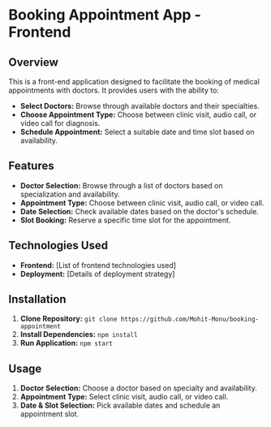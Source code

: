 # Booking Appointment App - Frontend

## Overview

This is a front-end application designed to facilitate the booking of medical appointments with doctors. It provides users with the ability to:

- **Select Doctors:** Browse through available doctors and their specialties.
- **Choose Appointment Type:** Choose between clinic visit, audio call, or video call for diagnosis.
- **Schedule Appointment:** Select a suitable date and time slot based on availability.

## Features

- **Doctor Selection:** Browse through a list of doctors based on specialization and availability.
- **Appointment Type:** Choose between clinic visit, audio call, or video call.
- **Date Selection:** Check available dates based on the doctor's schedule.
- **Slot Booking:** Reserve a specific time slot for the appointment.

## Technologies Used

- **Frontend:** [List of frontend technologies used]
- **Deployment:** [Details of deployment strategy]

## Installation

1. **Clone Repository:** `git clone https://github.com/Mohit-Monu/booking-appointment`
2. **Install Dependencies:** `npm install`
3. **Run Application:** `npm start`

## Usage

1. **Doctor Selection:** Choose a doctor based on specialty and availability.
2. **Appointment Type:** Select clinic visit, audio call, or video call.
4. **Date & Slot Selection:** Pick available dates and schedule an appointment slot.
